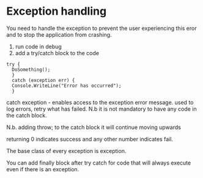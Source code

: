 Exception handling
======================
You need to handle the exception to prevent the user experiencing this eror and to stop the application from crashing.

1. run code in debug
2. add a try/catch block to the code

```
try {
  DoSomething();
  }
  catch (exception err) {
  Console.WriteLine("Error has occurred");
  }
  ```

catch exception - enables access to the exception error message.  used to log errors, retry what has failed. N.b it is not mandatory to have any code in the catch block.

N.b. adding throw; to the catch block it will continue moving upwards

returning 0 indicates success and any other number indicates fail.

The base class of every exception is exception. 

You can add finally block after try catch for code that will always execute even if there is an exception.
